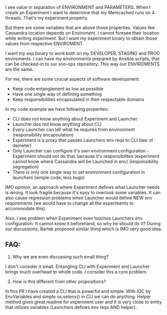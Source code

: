 I see value in separation of ENVIRONMENT and PARAMETERS.
When I create an Experiment I want to determine that my Memcached runs on 4 threads.
That's my experiment property.

But there are some variables that are above those properties.
Values like Cassandra location depends on Enviroment. I cannot foresee their location
 while writing experiment. But I want my experiment binary to obtain those values
 from respective ENVIROMENT.

I want my exp binary to work both on my DEVELOPER, STAGING and PROD enviroments.
I can have my environments prepared by Ansible scripts,
that can be checked-in to our sno-ops repository. This way our ENVIROMENTS are the same.

For me, there are some crucial aspects of software development:

- Keep code entanglement as low as possible
- Have one single way of defining something
- Keep responsibilities encapsulated in their respectable domains


In my code example we have following properties:
- CLI does not know anything about Experiment and Launcher
- Launcher dos not know anything about CLI
- Every Launcher can tell what he requires from environment (responsibility encapsulation)
- Experiment is a proxy that passes Launchers env reqs to CLI (law of demeter)
- Only Launcher can configure it's own environment configuration - Experiment should not do that, because it's responsibilites (experiment cannot know where Cassandra will be Launched in env) (responsibility segregation)
- There is only one single way to set environment configuration in launchers (simple code, less bugs)

IMO opinion, an approach where Experiment defines what Launcher needs is wrong. It look fragile because it's easy to overlook some variables. It can also cause regression problems when Launcher would define NEW env requirements (we would have to change all the experiments to accommodate this).

Also, I see problem when Experiment even touches Launchers env configuration. It cannot know it beforehand, so why he should do it? During our discussions, Bartek proposed similar thing which is IMO very good idea.


FAQ:
-

1. Why we are even discussing such small thing?

I don't consider it small. Entangling CLI with Experiment and Launcher brings much overhead to whole code. I consider this a core problem.

2. How is this different from other propositions?

In this PR I have created a CLI that is powerful and simple.
With IOC by EnvVariables and simple os.setenv() in CLI we can do anything.
Helper method gives great readme for experiment user and it is very close to entity that utilizes variables (Launchers defines env reqs AND helper).

